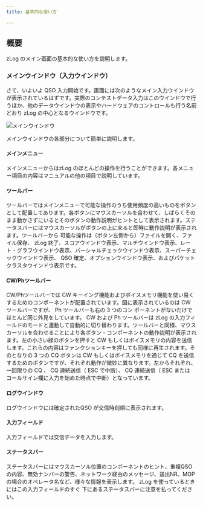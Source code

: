 ```yaml
---
title: 基本的な使い方

---
```

## 概要

zLog のメイン画面の基本的な使い方を説明します。

### メインウインドウ（入力ウインドウ）

さて、いよいよ QSO 入力開始です。画面には次のようなメイン入力ウインドウが表示されているはずです。実際のコンテストデータ入力はこのウインドウで行うほか、他のデータウインドウの表示やハードウェアのコントロールも行う名前どおり zLog の中心となるウインドウです。

![メインウインドウ](https://use.zlog.org/images/zlog.png)

メインウインドウの各部分について簡単に説明します。

#### メインメニュー

メインメニューからはzLog のほとんどの操作を行うことができます。各メニュー項目の内容はマニュアルの他の項目で説明しています。

#### ツールバー

ツールバーではメインメニューで可能な操作のうち使用頻度の高いものをボタンとして配置してあります。各ボタンにマウスカーソルを合わせて、しばらくそのまま動かさずにいるとそのボタンの動作説明がヒントとして表示されます。ステータスバーにはマウスカーソルがボタンの上に来ると即時に動作説明が表示されます。ツールバーから 可能な操作は（ボタン左側から）ファイルを開く、ファイル保存、 zLog 終了、スコアウインドウ表示、マルチウインドウ表示、レート・グラフウインドウ表示、パーシャルチェックウインドウ表示、スーパーチェックウインドウ表示、 QSO 確定、オプションウインドウ表示、およびパケットクラスタウインドウ表示です。

#### CW/Phツールバー

CW/Phツールバーでは CW キーイング機能およびボイスメモリ機能を使い易くするためのコンポーネントが配置されています。図に表示されているのは CW ツールバーですが、 Ph ツールバーも右の 3 つのコン ポーネントがないだけでほとんど同じ外見をしています。 CW および Ph ツールバーは zLog の入力フィールドのモードと連動して自動的に切り替わります。ツールバーと同様、マウスカーソルを合わせることにより各ボタン・コンポーネントの動作説明が表示されます。左の小さい緑のボタンを押すと CW もしくはボイスメモリの内容を送信します。これらの内容はファンクションキーを押しても同様に再生されます。そのとなりの 3 つの CQ ボタンは CW もしくはボイスメモリを通じて CQ を送信するためのボタンですが、それぞれ動作が微妙に異なります。左からそれぞれ、一回限りの CQ 、 CQ 連続送信（ ESC で中断）、 CQ 連続送信（ ESC または コールサイン欄に入力を始めた時点で中断）となっています。

#### ログウインドウ

ログウインドウには確定されたQSO が交信時刻順に表示されます。

#### 入力フィールド

入力フィールドでは交信データを入力します。

#### ステータスバー

ステータスバーにはマウスカーソル位置のコンポーネントのヒント、重複QSO の内容、無効ナンバーの警告、ネットワーク経由のメッセージ、送出NR、MOPの場合のオペレータ名など、様々な情報を表示します。 zLog を使っているときにはこの入力フィールドのすぐ 下にあるステータスバーに注意を払ってください。
